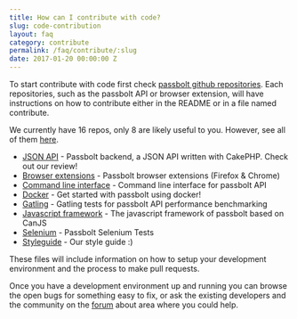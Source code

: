 ```yaml
---
title: How can I contribute with code?
slug: code-contribution
layout: faq
category: contribute
permalink: /faq/contribute/:slug
date: 2017-01-20 00:00:00 Z
---
```

To start contribute with code first check [passbolt github repositories](https://github.com/passbolt).
Each repositories, such as the passbolt API or browser extension, will have instructions on how to contribute
either in the README or in a file named contribute. 

We currently have 16 repos, only 8 are likely useful to you. However, see all of them [here](https://github.com/passbolt).

* [JSON API](https://github.com/passbolt/passbolt_api) - Passbolt backend, a JSON API written with CakePHP. Check out our review!
* [Browser extensions](https://github.com/passbolt/passbolt_browser_extension) - Passbolt browser extensions (Firefox & Chrome)
* [Command line interface](https://github.com/passbolt/passbolt_cli) -  Command line interface for passbolt API
* [Docker](https://github.com/passbolt/passbolt_docker) - Get started with passbolt using docker!
* [Gatling](https://github.com/passbolt/passbolt_gatling) - Gatling tests for passbolt API performance benchmarking
* [Javascript framework](https://github.com/passbolt/passbolt-mad) -  The javascript framework of passbolt based on CanJS
* [Selenium](https://github.com/passbolt/passbolt_selenium) - Passbolt Selenium Tests
* [Styleguide](https://github.com/passbolt/passbolt_styleguide) -  Our style guide :)

These files will include information on how to setup your development environment and the process to make
pull requests.

Once you have a development environment up and running you can browse the open bugs for something easy to fix,
or ask the existing developers and the community on the [forum](https://community.passbolt.com) about area
where you could help.
